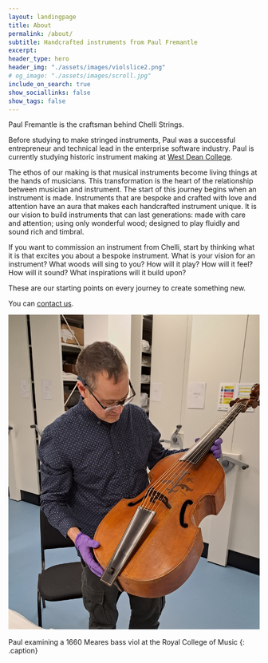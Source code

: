```yaml
---
layout: landingpage
title: About
permalink: /about/
subtitle: Handcrafted instruments from Paul Fremantle
excerpt: 
header_type: hero
header_img: "./assets/images/violslice2.png"
# og_image: "./assets/images/scroll.jpg"
include_on_search: true
show_sociallinks: false
show_tags: false
---
```



Paul Fremantle is the craftsman behind Chelli Strings.

Before studying to make stringed instruments, Paul was a successful entrepreneur and technical lead in the enterprise software industry. 
Paul is currently studying historic instrument making at [West Dean College](https://www.westdean.ac.uk).

The ethos of our making is that musical instruments become living things at the hands of musicians. This transformation is the heart of the relationship between musician and instrument.
The start of this journey begins when an instrument is made. Instruments that are bespoke and crafted with love and attention have an aura that makes each handcrafted instrument unique. 
It is our vision to build instruments that can last generations: made with care and attention; using only wonderful wood; designed to play fluidly and sound rich and timbral.

If you want to commission an instrument from Chelli, start by thinking what it is that excites you about a bespoke instrument. What is your vision for an instrument? What woods will sing to you? How will it play? How will it feel? How will it sound? What inspirations will it build upon? 

These are our starting points on every journey to create something new.

You can [contact us](/contact).

![Paul examining a 1660 Meares bass viol at the Royal College of Music](/assets/images/paulfremantle-meares.jpg "Paul Fremantle with Meares bass viol")

Paul examining a 1660 Meares bass viol at the Royal College of Music
{: .caption}